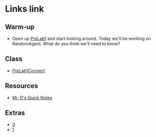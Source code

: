# Links link
## Warm-up
* Open up [PreLab1](https://replit.com/team/APCSA-Block8-2122/PreLab1Connect) and start looking around. Today we'll be working on RandomAgent. What do you think we'll need to know?



## Class
* [PreLab1Connect](https://replit.com/team/APCSA-Block8-2122/PreLab1Connect)
## Resources
* [Mr. D's Quick Notes](https://replit.com/@APCSA-Block8-2122/Coursework01MrDsQuickNotes)
## Extras
* [0](https://replit.com/team/APCSA-Block8-2122/0)
* [1](https://replit.com/team/APCSA-Block8-2122/1)
